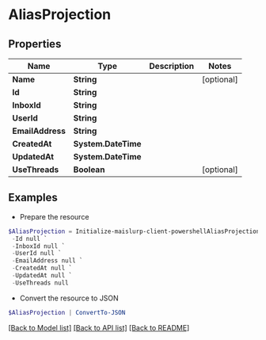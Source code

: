 # AliasProjection
## Properties

Name | Type | Description | Notes
------------ | ------------- | ------------- | -------------
**Name** | **String** |  | [optional] 
**Id** | **String** |  | 
**InboxId** | **String** |  | 
**UserId** | **String** |  | 
**EmailAddress** | **String** |  | 
**CreatedAt** | **System.DateTime** |  | 
**UpdatedAt** | **System.DateTime** |  | 
**UseThreads** | **Boolean** |  | [optional] 

## Examples

- Prepare the resource
```powershell
$AliasProjection = Initialize-maislurp-client-powershellAliasProjection  -Name null `
 -Id null `
 -InboxId null `
 -UserId null `
 -EmailAddress null `
 -CreatedAt null `
 -UpdatedAt null `
 -UseThreads null
```

- Convert the resource to JSON
```powershell
$AliasProjection | ConvertTo-JSON
```

[[Back to Model list]](../README#documentation-for-models) [[Back to API list]](../README#documentation-for-api-endpoints) [[Back to README]](../README)

